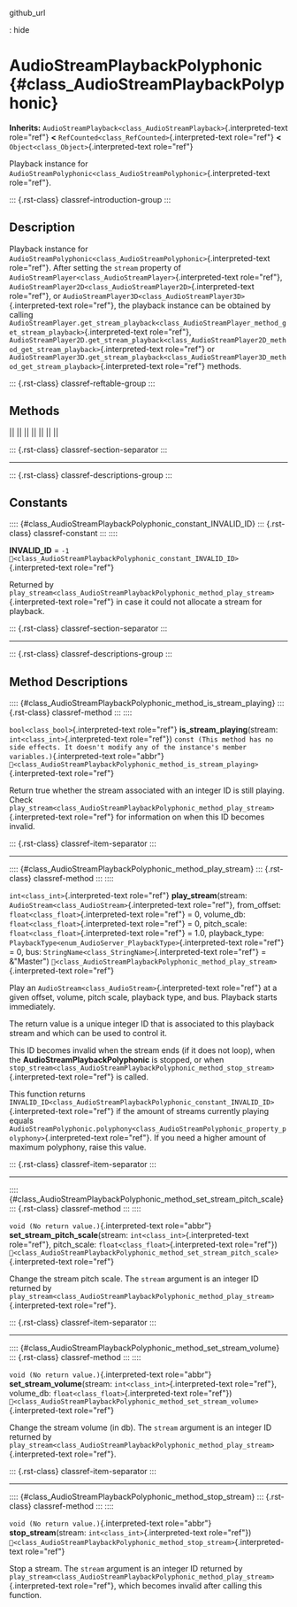github_url

:   hide

# AudioStreamPlaybackPolyphonic {#class_AudioStreamPlaybackPolyphonic}

**Inherits:**
`AudioStreamPlayback<class_AudioStreamPlayback>`{.interpreted-text
role="ref"} **\<** `RefCounted<class_RefCounted>`{.interpreted-text
role="ref"} **\<** `Object<class_Object>`{.interpreted-text role="ref"}

Playback instance for
`AudioStreamPolyphonic<class_AudioStreamPolyphonic>`{.interpreted-text
role="ref"}.

::: {.rst-class}
classref-introduction-group
:::

## Description

Playback instance for
`AudioStreamPolyphonic<class_AudioStreamPolyphonic>`{.interpreted-text
role="ref"}. After setting the `stream` property of
`AudioStreamPlayer<class_AudioStreamPlayer>`{.interpreted-text
role="ref"},
`AudioStreamPlayer2D<class_AudioStreamPlayer2D>`{.interpreted-text
role="ref"}, or
`AudioStreamPlayer3D<class_AudioStreamPlayer3D>`{.interpreted-text
role="ref"}, the playback instance can be obtained by calling
`AudioStreamPlayer.get_stream_playback<class_AudioStreamPlayer_method_get_stream_playback>`{.interpreted-text
role="ref"},
`AudioStreamPlayer2D.get_stream_playback<class_AudioStreamPlayer2D_method_get_stream_playback>`{.interpreted-text
role="ref"} or
`AudioStreamPlayer3D.get_stream_playback<class_AudioStreamPlayer3D_method_get_stream_playback>`{.interpreted-text
role="ref"} methods.

::: {.rst-class}
classref-reftable-group
:::

## Methods

||
||
||
||
||
||
||

::: {.rst-class}
classref-section-separator
:::

------------------------------------------------------------------------

::: {.rst-class}
classref-descriptions-group
:::

## Constants

:::: {#class_AudioStreamPlaybackPolyphonic_constant_INVALID_ID}
::: {.rst-class}
classref-constant
:::
::::

**INVALID_ID** = `-1`
`🔗<class_AudioStreamPlaybackPolyphonic_constant_INVALID_ID>`{.interpreted-text
role="ref"}

Returned by
`play_stream<class_AudioStreamPlaybackPolyphonic_method_play_stream>`{.interpreted-text
role="ref"} in case it could not allocate a stream for playback.

::: {.rst-class}
classref-section-separator
:::

------------------------------------------------------------------------

::: {.rst-class}
classref-descriptions-group
:::

## Method Descriptions

:::: {#class_AudioStreamPlaybackPolyphonic_method_is_stream_playing}
::: {.rst-class}
classref-method
:::
::::

`bool<class_bool>`{.interpreted-text role="ref"}
**is_stream_playing**(stream: `int<class_int>`{.interpreted-text
role="ref"})
`const (This method has no side effects. It doesn't modify any of the instance's member variables.)`{.interpreted-text
role="abbr"}
`🔗<class_AudioStreamPlaybackPolyphonic_method_is_stream_playing>`{.interpreted-text
role="ref"}

Return true whether the stream associated with an integer ID is still
playing. Check
`play_stream<class_AudioStreamPlaybackPolyphonic_method_play_stream>`{.interpreted-text
role="ref"} for information on when this ID becomes invalid.

::: {.rst-class}
classref-item-separator
:::

------------------------------------------------------------------------

:::: {#class_AudioStreamPlaybackPolyphonic_method_play_stream}
::: {.rst-class}
classref-method
:::
::::

`int<class_int>`{.interpreted-text role="ref"} **play_stream**(stream:
`AudioStream<class_AudioStream>`{.interpreted-text role="ref"},
from_offset: `float<class_float>`{.interpreted-text role="ref"} = 0,
volume_db: `float<class_float>`{.interpreted-text role="ref"} = 0,
pitch_scale: `float<class_float>`{.interpreted-text role="ref"} = 1.0,
playback_type:
`PlaybackType<enum_AudioServer_PlaybackType>`{.interpreted-text
role="ref"} = 0, bus: `StringName<class_StringName>`{.interpreted-text
role="ref"} = &\"Master\")
`🔗<class_AudioStreamPlaybackPolyphonic_method_play_stream>`{.interpreted-text
role="ref"}

Play an `AudioStream<class_AudioStream>`{.interpreted-text role="ref"}
at a given offset, volume, pitch scale, playback type, and bus. Playback
starts immediately.

The return value is a unique integer ID that is associated to this
playback stream and which can be used to control it.

This ID becomes invalid when the stream ends (if it does not loop), when
the **AudioStreamPlaybackPolyphonic** is stopped, or when
`stop_stream<class_AudioStreamPlaybackPolyphonic_method_stop_stream>`{.interpreted-text
role="ref"} is called.

This function returns
`INVALID_ID<class_AudioStreamPlaybackPolyphonic_constant_INVALID_ID>`{.interpreted-text
role="ref"} if the amount of streams currently playing equals
`AudioStreamPolyphonic.polyphony<class_AudioStreamPolyphonic_property_polyphony>`{.interpreted-text
role="ref"}. If you need a higher amount of maximum polyphony, raise
this value.

::: {.rst-class}
classref-item-separator
:::

------------------------------------------------------------------------

:::: {#class_AudioStreamPlaybackPolyphonic_method_set_stream_pitch_scale}
::: {.rst-class}
classref-method
:::
::::

`void (No return value.)`{.interpreted-text role="abbr"}
**set_stream_pitch_scale**(stream: `int<class_int>`{.interpreted-text
role="ref"}, pitch_scale: `float<class_float>`{.interpreted-text
role="ref"})
`🔗<class_AudioStreamPlaybackPolyphonic_method_set_stream_pitch_scale>`{.interpreted-text
role="ref"}

Change the stream pitch scale. The `stream` argument is an integer ID
returned by
`play_stream<class_AudioStreamPlaybackPolyphonic_method_play_stream>`{.interpreted-text
role="ref"}.

::: {.rst-class}
classref-item-separator
:::

------------------------------------------------------------------------

:::: {#class_AudioStreamPlaybackPolyphonic_method_set_stream_volume}
::: {.rst-class}
classref-method
:::
::::

`void (No return value.)`{.interpreted-text role="abbr"}
**set_stream_volume**(stream: `int<class_int>`{.interpreted-text
role="ref"}, volume_db: `float<class_float>`{.interpreted-text
role="ref"})
`🔗<class_AudioStreamPlaybackPolyphonic_method_set_stream_volume>`{.interpreted-text
role="ref"}

Change the stream volume (in db). The `stream` argument is an integer ID
returned by
`play_stream<class_AudioStreamPlaybackPolyphonic_method_play_stream>`{.interpreted-text
role="ref"}.

::: {.rst-class}
classref-item-separator
:::

------------------------------------------------------------------------

:::: {#class_AudioStreamPlaybackPolyphonic_method_stop_stream}
::: {.rst-class}
classref-method
:::
::::

`void (No return value.)`{.interpreted-text role="abbr"}
**stop_stream**(stream: `int<class_int>`{.interpreted-text role="ref"})
`🔗<class_AudioStreamPlaybackPolyphonic_method_stop_stream>`{.interpreted-text
role="ref"}

Stop a stream. The `stream` argument is an integer ID returned by
`play_stream<class_AudioStreamPlaybackPolyphonic_method_play_stream>`{.interpreted-text
role="ref"}, which becomes invalid after calling this function.
